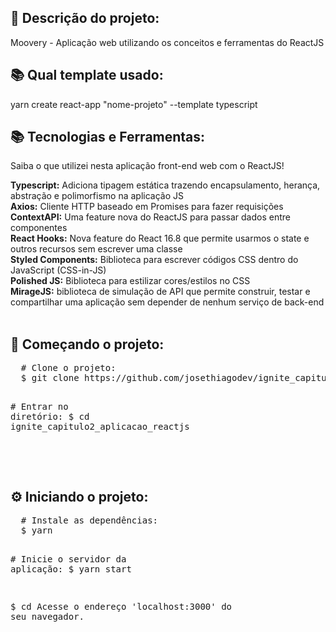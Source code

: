 <h2>📃 Descrição do projeto:</h2>
Moovery - Aplicação web utilizando os conceitos e ferramentas do ReactJS
<br>

<h2>📚 Qual template usado:</h2>
yarn create react-app "nome-projeto" --template typescript
<br>
<h2>📚 Tecnologias e Ferramentas:</h2>
Saiba o que utilizei nesta aplicação front-end web com o ReactJS!

<strong>Typescript:</strong> Adiciona tipagem estática trazendo encapsulamento, herança, abstração e polimorfismo na aplicação JS
<br>
<strong>Axios:</strong> Cliente HTTP baseado em Promises para fazer requisições
<br>
<strong>ContextAPI:</strong> Uma feature nova do ReactJS para passar dados entre componentes
<br>
<strong>React Hooks:</strong> Nova feature do React 16.8 que permite usarmos o state e outros recursos sem escrever uma classe
<br>
<strong>Styled Components:</strong> Biblioteca para escrever códigos CSS dentro do JavaScript (CSS-in-JS)
<br>
<strong>Polished JS:</strong> Biblioteca para estilizar cores/estilos no CSS
<br>
<strong>MirageJS:</strong> biblioteca de simulação de API que permite construir, testar e compartilhar uma aplicação sem depender de nenhum serviço de back-end
<br><br>

<h2>🚀 Começando o projeto:</h2>
<pre>
  <span class="pl-c"><span class="pl-c">#</span> Clone o projeto:</span>
  $ git clone https://github.com/josethiagodev/ignite_capitulo2_aplicacao_web_reactjs.git

  <span class="pl-c"><span class="pl-c">#</span> Entrar no diretório:</span>
  $ <span class="pl-c1">cd</span> ignite_capitulo2_aplicacao_reactjs
</pre>
<br><br>

<h2>⚙️ Iniciando o projeto:</h2>
<pre>
  <span><span class="pl-c">#</span> Instale as dependências:</span>
  $ yarn

  <span><span class="pl-c">#</span> Inicie o servidor da aplicação:</span>
  $ yarn start

  $ <span class="pl-c1">cd</span> Acesse o endereço 'localhost:3000' do seu navegador. 

</pre>